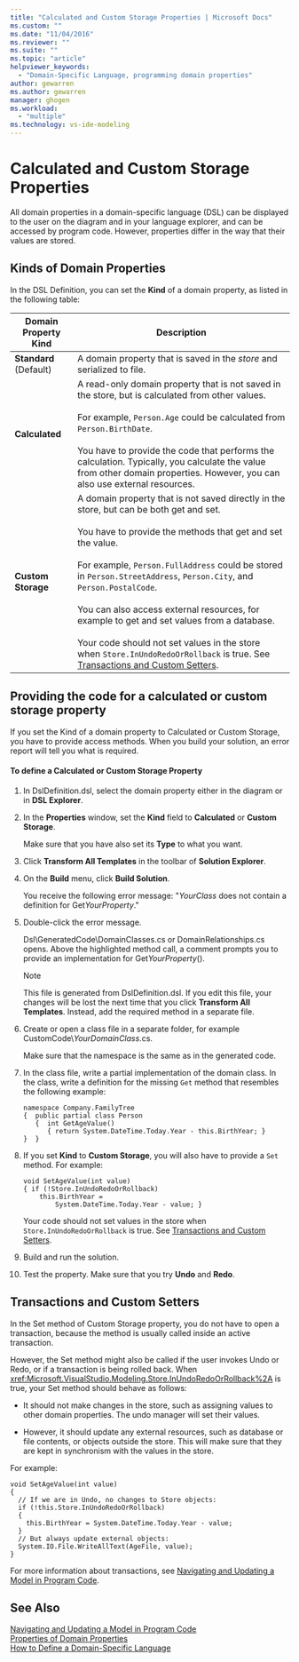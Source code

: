 ```yaml
---
title: "Calculated and Custom Storage Properties | Microsoft Docs"
ms.custom: ""
ms.date: "11/04/2016"
ms.reviewer: ""
ms.suite: ""
ms.topic: "article"
helpviewer_keywords: 
  - "Domain-Specific Language, programming domain properties"
author: gewarren
ms.author: gewarren
manager: ghogen
ms.workload: 
  - "multiple"
ms.technology: vs-ide-modeling
---
```

# Calculated and Custom Storage Properties
All domain properties in a domain-specific language (DSL) can be displayed to the user on the diagram and in your language explorer, and can be accessed by program code. However, properties differ in the way that their values are stored.  
  
## Kinds of Domain Properties  
 In the DSL Definition, you can set the **Kind** of a domain property, as listed in the following table:  
  
|Domain Property Kind|Description|  
|--------------------------|-----------------|  
|**Standard** (Default)|A domain property that is saved in the *store* and serialized to file.|  
|**Calculated**|A read-only domain property that is not saved in the store, but is calculated from other values.<br /><br /> For example, `Person.Age` could be calculated from `Person.BirthDate`.<br /><br /> You have to provide the code that performs the calculation. Typically, you calculate the value from other domain properties. However, you can also use external resources.|  
|**Custom Storage**|A domain property that is not saved directly in the store, but can be both get and set.<br /><br /> You have to provide the methods that get and set the value.<br /><br /> For example, `Person.FullAddress` could be stored in `Person.StreetAddress`, `Person.City`, and `Person.PostalCode`.<br /><br /> You can also access external resources, for example to get and set values from a database.<br /><br /> Your code should not set values in the store when `Store.InUndoRedoOrRollback` is true. See [Transactions and Custom Setters](#setters).|  
  
## Providing the code for a calculated or custom storage property  
 If you set the Kind of a domain property to Calculated or Custom Storage, you have to provide access methods. When you build your solution, an error report will tell you what is required.  
  
#### To define a Calculated or Custom Storage Property  
  
1.  In DslDefinition.dsl, select the domain property either in the diagram or in **DSL Explorer**.  
  
2.  In the **Properties** window, set the **Kind** field to **Calculated** or **Custom Storage**.  
  
     Make sure that you have also set its **Type** to what you want.  
  
3.  Click **Transform All Templates** in the toolbar of **Solution Explorer**.  
  
4.  On the **Build** menu, click **Build Solution**.  
  
     You receive the following error message: "*YourClass* does not contain a definition for Get*YourProperty*."  
  
5.  Double-click the error message.  
  
     Dsl\GeneratedCode\DomainClasses.cs or DomainRelationships.cs opens. Above the highlighted method call, a comment prompts you to provide an implementation for Get*YourProperty*().  
  
    > [!NOTE]
    >  This file is generated from DslDefinition.dsl. If you edit this file, your changes will be lost the next time that you click **Transform All Templates**. Instead, add the required method in a separate file.  
  
6.  Create or open a class file in a separate folder, for example CustomCode\\*YourDomainClass*.cs.  
  
     Make sure that the namespace is the same as in the generated code.  
  
7.  In the class file, write a partial implementation of the domain class. In the class, write a definition for the missing `Get` method that resembles the following example:  
  
    ```  
    namespace Company.FamilyTree  
    {  public partial class Person  
       {  int GetAgeValue()  
          { return System.DateTime.Today.Year - this.BirthYear; }  
    }  }  
    ```  
  
8.  If you set **Kind** to **Custom Storage**, you will also have to provide a `Set` method. For example:  
  
    ```  
    void SetAgeValue(int value)  
    { if (!Store.InUndoRedoOrRollback)  
        this.BirthYear =   
            System.DateTime.Today.Year - value; }  
    ```  
  
     Your code should not set values in the store when `Store.InUndoRedoOrRollback` is true. See [Transactions and Custom Setters](#setters).  
  
9. Build and run the solution.  
  
10. Test the property. Make sure that you try **Undo** and **Redo**.  
  
##  <a name="setters"></a> Transactions and Custom Setters  
 In the Set method of Custom Storage property, you do not have to open a transaction, because the method is usually called inside an active transaction.  
  
 However, the Set method might also be called if the user invokes Undo or Redo, or if a transaction is being rolled back. When <xref:Microsoft.VisualStudio.Modeling.Store.InUndoRedoOrRollback%2A> is true, your Set method should behave as follows:  
  
-   It should not make changes in the store, such as assigning values to other domain properties. The undo manager will set their values.  
  
-   However, it should update any external resources, such as database or file contents, or objects outside the store. This will make sure that they are kept in synchronism with the values in the store.  
  
 For example:  
  
```  
void SetAgeValue(int value)  
{   
  // If we are in Undo, no changes to Store objects:  
  if (!this.Store.InUndoRedoOrRollback)  
  {   
    this.BirthYear = System.DateTime.Today.Year - value;   
  }  
  // But always update external objects:  
  System.IO.File.WriteAllText(AgeFile, value);  
}  
```  
  
 For more information about transactions, see [Navigating and Updating a Model in Program Code](../modeling/navigating-and-updating-a-model-in-program-code.md).  
  
## See Also  
 [Navigating and Updating a Model in Program Code](../modeling/navigating-and-updating-a-model-in-program-code.md)   
 [Properties of Domain Properties](../modeling/properties-of-domain-properties.md)   
 [How to Define a Domain-Specific Language](../modeling/how-to-define-a-domain-specific-language.md)